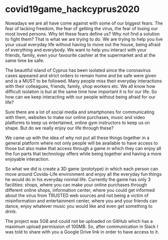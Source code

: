 # covid19game_hackcyprus2020

Nowadays we are all have come against with some of our biggest fears. 
The fear of lacking freedom, the fear of getting the virus, the fear of 
losing our most loved persons. Why let these fears define us? Why not 
find a solution to fight them? That is what we are trying to do. We are 
trying to help you live your usual everyday life without having to move 
out the house, being afraid of everything and everybody. We want to help 
you interact with your friends, family, even your favourite cashier at 
the supermarket and at the same time be safe. 

The beautiful island of Cyprus has been isolated since the coronavirus 
cases appeared and strict orders to remain home and be safe were given 
and is a MUST to be followed. Many people miss their everyday 
interactions with their colleagues, friends, family, shop workers etc. 
We all know how difficult isolation is but at the same time how 
important it is for our life. So how can we keep interacting with our 
people without being afraid for our life?

Sure there are a lot of social media and smartphones for communicating 
with them, websites to make our online purchases, music and video 
platforms to keep us entertained, online gym instructors to keep us on 
shape. But do we really enjoy our life through these?

We came up with the idea of why not put all these things together in 
a general platform  where not only people will be available to have 
access to those but also make that access through a game in which they 
can enjoy all the fun parts that technology offers while being together 
and having a more enjoyable interaction.

So what we did is create a 3D game (prototype) in which each person can 
move around Covida-Life environment and enjoy all the everyday fun 
things he would do in his everyday normal life. Currently the game has 
only 3 facilities: shops, where you can make your online purchases 
through different online shops, information center, where you could get 
informed about the virus from TRUSTED web sources and not being a victim 
of misinformation and entertainment center, where you and your friends 
can dance, enjoy whatever music you would like and even get something to 
drink.

The project was 5GB and could not be uploaded on GitHub which has a maximum 
upload permission of 100MB. So, after communication in Slack I was told
to share with you a Google Drive link in order to have access to it. 
